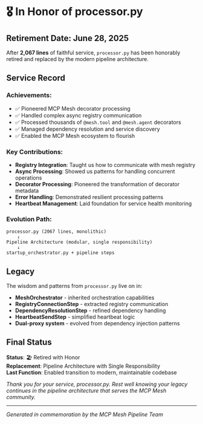 # 🎖️ In Honor of processor.py

## Retirement Date: June 28, 2025

After **2,067 lines** of faithful service, `processor.py` has been honorably retired and replaced by the modern pipeline architecture.

## Service Record

### **Achievements:**
- ✅ Pioneered MCP Mesh decorator processing
- ✅ Handled complex async registry communication  
- ✅ Processed thousands of `@mesh.tool` and `@mesh.agent` decorators
- ✅ Managed dependency resolution and service discovery
- ✅ Enabled the MCP Mesh ecosystem to flourish

### **Key Contributions:**
- **Registry Integration**: Taught us how to communicate with mesh registry
- **Async Processing**: Showed us patterns for handling concurrent operations
- **Decorator Processing**: Pioneered the transformation of decorator metadata
- **Error Handling**: Demonstrated resilient processing patterns
- **Heartbeat Management**: Laid foundation for service health monitoring

### **Evolution Path:**
```
processor.py (2067 lines, monolithic)
    ↓
Pipeline Architecture (modular, single responsibility)
    ↓  
startup_orchestrator.py + pipeline steps
```

## Legacy

The wisdom and patterns from `processor.py` live on in:
- **MeshOrchestrator** - inherited orchestration capabilities
- **RegistryConnectionStep** - extracted registry communication
- **DependencyResolutionStep** - refined dependency handling  
- **HeartbeatSendStep** - simplified heartbeat logic
- **Dual-proxy system** - evolved from dependency injection patterns

## Final Status

**Status**: 🏖️ Retired with Honor  
**Replacement**: Pipeline Architecture with Single Responsibility  
**Last Function**: Enabled transition to modern, maintainable codebase  

*Thank you for your service, processor.py. Rest well knowing your legacy continues in the pipeline architecture that serves the MCP Mesh community.*

---
*Generated in commemoration by the MCP Mesh Pipeline Team*